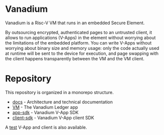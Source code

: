 # Vanadium

Vanadium is a Risc-V VM that runs in an embedded Secure Element.

By outsourcing encrypted, authenticated pages to an untrusted client, it allows to run applications (V-Apps) in the element without worrying about the limitations of the embedded platform. You can write V-Apps without worrying about binary size and memory usage: only the code actually used at runtime will be sent to the device for execution, and page swapping with the client happens transparently between the VM and the VM client.


# Repository

This repository is organized in a monorepo structure.

* [docs](docs) - Architecture and technical documentation
* [VM](vm) - The Vanadium Ledger app
* [app-sdk](app-sdk) - Vanadium V-App SDK 
* [client-sdk](client-sdk) - Vanadium V-App client SDK

A [test](apps/test) V-App and client is also available.
